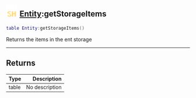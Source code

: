 ## <img src="../../.gitbook/assets/shared.png" width="32" height="32" /> [Entity](../entity/README.md):getStorageItems

```lua
table Entity:getStorageItems()
```

Returns the items in the ent storage

-----------------
## Returns

| Type   | Description |
| ------ | ----------: |
| table | No description |
